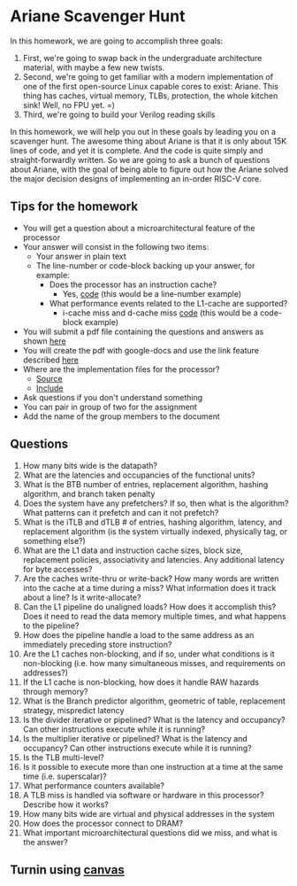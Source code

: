 # Ariane Scavenger Hunt

In this homework, we are going to accomplish three goals:

1. First, we're going to swap back in the undergraduate architecture material, with maybe a few new twists.
2. Second, we're going to get familiar with a modern implementation of one of the first open-source Linux capable cores to exist: Ariane.
   This thing has caches, virtual memory, TLBs, protection, the whole kitchen sink! Well, no FPU yet. =)
3. Third, we're going to build your Verilog reading skills

In this homework, we will help you out in these goals by leading you on a scavenger hunt. The awesome thing about Ariane
is that it is only about 15K lines of code, and yet it is complete. And the code is quite simply and straight-forwardly written.
So we are going to ask a bunch of questions about Ariane, with the goal of being able to figure out how the Ariane
solved the major decision designs of implementing an in-order RISC-V core.

## Tips for the homework

* You will get a question about a microarchitectural feature of the processor
* Your answer will consist in the following two items:
    * Your answer in plain text
    * The line-number or code-block backing up your answer, for example:
        * Does the processor has an instruction cache?
            * Yes, [code](https://github.com/pulp-platform/ariane/blob/master/src/ariane.sv#L653) (this would be a line-number example)
        * What performance events related to the L1-cache are supported?
            * i-cache miss and d-cache miss [code](https://github.com/pulp-platform/ariane/blob/master/src/perf_counters.sv#L32-L33) (this would be a code-block example)
* You will submit a pdf file containing the questions and answers as shown [here](https://bitbucket.org/taylor-bsg/cse548-18sp-hw/src/master/hw1/hw1a_john_doe.pdf)
* You will create the pdf with google-docs and use the link feature described [here](https://support.google.com/docs/answer/45893?co=GENIE.Platform%3DDesktop&hl=en)
* Where are the implementation files for the processor?
    * [Source](https://github.com/pulp-platform/ariane/tree/master/src)
    * [Include](https://github.com/pulp-platform/ariane/tree/master/include)
* Ask questions if you don't understand something
* You can pair in group of two for the assignment
* Add the name of the group members to the document

## Questions

1. How many bits wide is the datapath?
2. What are the latencies and occupancies of the functional units?
3. What is the BTB number of entries, replacement algorithm, hashing algorithm, and branch taken penalty
4. Does the system have any prefetchers? If so, then what is the algorithm? What patterns can it prefetch and can it not prefetch?
5. What is the iTLB and dTLB # of entries, hashing algorithm, latency, and replacement algorithm (is the system virtually indexed, physically tag, or something else?)
6. What are the L1 data and instruction cache sizes, block size, replacement policies, associativity and latencies. Any additional latency for byte accesses?
7. Are the caches write-thru or write-back? How many words are written into the cache at a time during a miss? What information does it track about a line? Is it write-allocate?
8. Can the L1 pipeline do unaligned loads? How does it accomplish this? Does it need to read the data memory multiple times, and what happens to the pipeline?
9. How does the pipeline handle a load to the same address as an immediately preceding store instruction?
10. Are the L1 caches non-blocking, and if so, under what conditions is it non-blocking (i.e. how many simultaneous misses, and requirements on addresses?)
11.  If the L1 cache is non-blocking, how does it handle RAW hazards through memory?
12. What is the Branch predictor algorithm, geometric of table, replacement strategy, mispredict latency
13. Is the divider iterative or pipelined? What is the latency and occupancy? Can other instructions execute while it is running?
14. Is the multiplier iterative or pipelined? What is the latency and occupancy? Can other instructions execute while it is running?
15. Is the TLB multi-level?
16. Is it possible to execute more than one instruction at a time at the same time (i.e. superscalar)?
17. What performance counters available? 
18. A TLB miss is handled via software or hardware in this processor? Describe how it works?
19. How many bits wide are virtual and physical addresses in the system
20. How does the processor connect to DRAM?
21. What important microarchitectural questions did we miss, and what is the answer?

## Turnin using [canvas](https://canvas.uw.edu/courses/1199347/assignments/4191655)